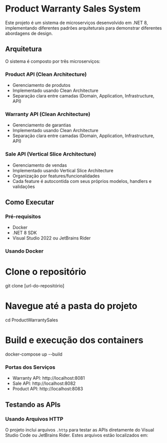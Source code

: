 # Product Warranty Sales System

Este projeto é um sistema de microserviços desenvolvido em .NET 8, implementando diferentes padrões arquiteturais para demonstrar diferentes abordagens de design.

## Arquitetura

O sistema é composto por três microserviços:

### Product API (Clean Architecture)
- Gerenciamento de produtos
- Implementado usando Clean Architecture
- Separação clara entre camadas (Domain, Application, Infrastructure, API)

### Warranty API (Clean Architecture)
- Gerenciamento de garantias
- Implementado usando Clean Architecture
- Separação clara entre camadas (Domain, Application, Infrastructure, API)

### Sale API (Vertical Slice Architecture)
- Gerenciamento de vendas
- Implementado usando Vertical Slice Architecture
- Organização por features/funcionalidades
- Cada feature é autocontida com seus próprios modelos, handlers e validações

## Como Executar

### Pré-requisitos
- Docker
- .NET 8 SDK
- Visual Studio 2022 ou JetBrains Rider

### Usando Docker
# Clone o repositório
git clone [url-do-repositório]
# Navegue até a pasta do projeto
cd ProductWarrantySales
# Build e execução dos containers
docker-compose up --build
### Portas dos Serviços
- Warranty API: http://localhost:8081
- Sale API: http://localhost:8082
- Product API: http://localhost:8083

## Testando as APIs

### Usando Arquivos HTTP

O projeto inclui arquivos `.http` para testar as APIs diretamente do Visual Studio Code ou JetBrains Rider. Estes arquivos estão localizados em:
